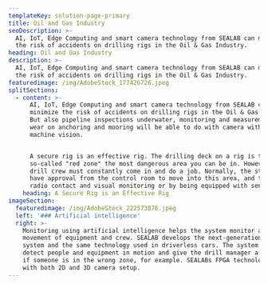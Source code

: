 ```yaml
---
templateKey: solution-page-primary
title: Oil and Gas Industry
seoDescription: >-
  AI, IoT, Edge Computing and smart camera technology from SEALAB can minimize
  the risk of accidents on drilling rigs in the Oil & Gas Industry.
heading: Oil and Gas Industry
description: >-
  AI, IoT, Edge Computing and smart camera technology from SEALAB can minimize
  the risk of accidents on drilling rigs in the Oil & Gas Industry.
featuredimage: /img/AdobeStock_177426726.jpeg
splitSections:
  - content: >-
      AI, IoT, Edge Computing and smart camera technology from SEALAB can
      minimize the risk of accidents on drilling rigs in the Oil & Gas Industry.
      But also pipeline inspections underwater, monitoring and measurement of
      wear on anchoring and mooring will be able to do with camera with built-in
      machine vision.


      A secure rig is an effective rig. The drilling deck on a rig is the
      so-called "red zone" the most dangerous area you can be in. However, the
      drill crew must constantly come in and do a job. Normally, the staff must
      have approval from the control room to move into this area, and then with
      radio contact and visual monitoring or by being equipped with sensors.
    heading: A Secure Rig is an Effective Rig
imageSection:
  featuredimage: /img/AdobeStock_222573876.jpeg
  left: '### Artificial intelligence'
  right: >-
    Monitoring using artificial intelligence helps the system monitor all
    movement of equipment and crew. SEALAB develops the next-generation safety
    system and the same technology used in driverless cars. The system can
    detect people and equipment in motion and give the drill manager a warning
    if someone is in the wrong zone, for example. SEALABs FPGA technology works
    with both 2D and 3D camera setup.
---
```


